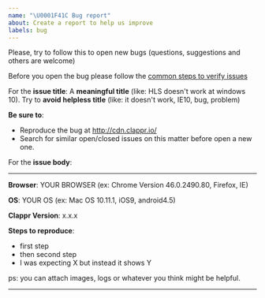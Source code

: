 ```yaml
---
name: "\U0001F41C Bug report"
about: Create a report to help us improve
labels: bug
---
```


Please, try to follow this to open new bugs (questions, suggestions and others are welcome)

Before you open the bug please follow the [common steps to verify issues]( https://github.com/clappr/clappr/blob/master/doc/TROUBLESHOOTING.md#common-steps-to-verify-issues)

For the **issue title**: A **meaningful title** (like: HLS doesn't work at windows 10). Try to **avoid helpless title** (like: it doesn't work, IE10, bug, problem)

**Be sure to**:

* Reproduce the bug at http://cdn.clappr.io/
* Search for similar open/closed issues on this matter before open a new one.

For the **issue body**:
<hr>

**Browser**: YOUR BROWSER (ex: Chrome Version 46.0.2490.80, Firefox, IE)

**OS**: YOUR OS (ex: Mac OS 10.11.1, iOS9, android4.5)

**Clappr Version**: x.x.x

**Steps to reproduce**:

* first step
* then second step
* I was expecting X but instead it shows Y

ps: you can attach images, logs or whatever you think might be helpful.
<hr>
